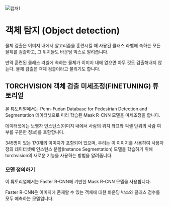 ![캡쳐1](https://github.com/AYEOOON/AI-project/assets/101050134/1f0b1a36-bf23-4cf6-9f67-a209232fb2ef)

# 객체 탐지 (Object detection)
물체 검출은 이미지 내에서 알고리즘을 훈련시킬 때 사용된 클래스 라벨에 속하는 모든 물체를 검출하고, 그 위치들도 바운딩 박스로 알려줍니다. 

만약 훈련된 클래스 라벨에 속하는 물체가 이미지 내에 없으면 아무 것도 검출해내지 않는다. 물체 검출은 객체 검출이라고 불리기도 합니다. 

## TORCHVISION 객체 검출 미세조정(FINETUNING) 튜토리얼
본 튜토리얼에서는 Penn-Fudan Database for Pedestrian Detection and Segmentation 데이터셋으로 미리 학습된 Mask R-CNN 모델을 미세조정을 합니다. 

데이터셋에는 보행자 인스턴스(이미지 내에서 사람의 위치 좌표와 픽셀 단위의 사람 여부를 구분한 정보)를 포함합니다.

345명이 있는 170개의 이미지가 포함되어 있으며, 우리는 이 이미지를 사용하여 사용자 정의 데이터셋에 인스턴스 분할(Instance Segmentation) 모델을 학습하기 위해 torchvision의 새로운 기능을 사용하는 방법을 알려줍니다. 

### 모델 정의하기

이 튜토리얼에서는 Faster R-CNN에 기반한 Mask R-CNN 모델을 사용합니다. 

Faster R-CNN은 이미지에 존재할 수 있는 객체에 대한 바운딩 박스와 클래스 점수를 모두 예측하는 모델입니다. 

